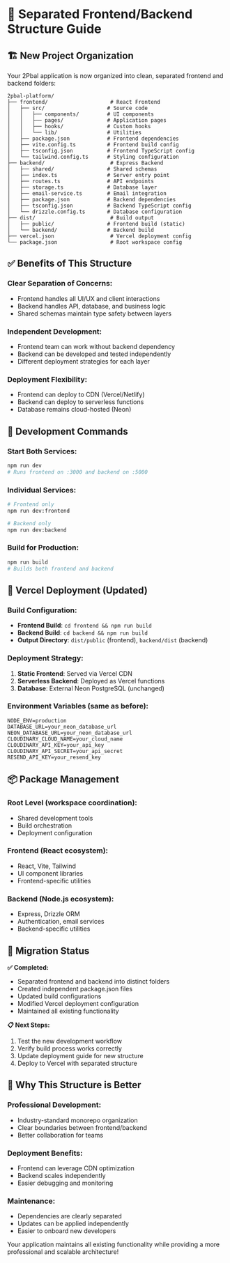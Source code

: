 # 📁 Separated Frontend/Backend Structure Guide

## 🏗️ New Project Organization

Your 2Pbal application is now organized into clean, separated frontend and backend folders:

```
2pbal-platform/
├── frontend/                    # React Frontend
│   ├── src/                    # Source code
│   │   ├── components/         # UI components
│   │   ├── pages/              # Application pages
│   │   ├── hooks/              # Custom hooks
│   │   └── lib/                # Utilities
│   ├── package.json            # Frontend dependencies
│   ├── vite.config.ts          # Frontend build config
│   ├── tsconfig.json           # Frontend TypeScript config
│   └── tailwind.config.ts      # Styling configuration
├── backend/                     # Express Backend
│   ├── shared/                 # Shared schemas
│   ├── index.ts                # Server entry point
│   ├── routes.ts               # API endpoints
│   ├── storage.ts              # Database layer
│   ├── email-service.ts        # Email integration
│   ├── package.json            # Backend dependencies
│   ├── tsconfig.json           # Backend TypeScript config
│   └── drizzle.config.ts       # Database configuration
├── dist/                        # Build output
│   ├── public/                 # Frontend build (static)
│   └── backend/                # Backend build
├── vercel.json                  # Vercel deployment config
└── package.json                 # Root workspace config
```

## ✅ Benefits of This Structure

### **Clear Separation of Concerns:**
- Frontend handles all UI/UX and client interactions
- Backend handles API, database, and business logic
- Shared schemas maintain type safety between layers

### **Independent Development:**
- Frontend team can work without backend dependency
- Backend can be developed and tested independently
- Different deployment strategies for each layer

### **Deployment Flexibility:**
- Frontend can deploy to CDN (Vercel/Netlify)
- Backend can deploy to serverless functions
- Database remains cloud-hosted (Neon)

## 🚀 Development Commands

### **Start Both Services:**
```bash
npm run dev
# Runs frontend on :3000 and backend on :5000
```

### **Individual Services:**
```bash
# Frontend only
npm run dev:frontend

# Backend only  
npm run dev:backend
```

### **Build for Production:**
```bash
npm run build
# Builds both frontend and backend
```

## 🔧 Vercel Deployment (Updated)

### **Build Configuration:**
- **Frontend Build**: `cd frontend && npm run build`
- **Backend Build**: `cd backend && npm run build`
- **Output Directory**: `dist/public` (frontend), `backend/dist` (backend)

### **Deployment Strategy:**
1. **Static Frontend**: Served via Vercel CDN
2. **Serverless Backend**: Deployed as Vercel functions
3. **Database**: External Neon PostgreSQL (unchanged)

### **Environment Variables** (same as before):
```env
NODE_ENV=production
DATABASE_URL=your_neon_database_url
NEON_DATABASE_URL=your_neon_database_url
CLOUDINARY_CLOUD_NAME=your_cloud_name
CLOUDINARY_API_KEY=your_api_key
CLOUDINARY_API_SECRET=your_api_secret
RESEND_API_KEY=your_resend_key
```

## 📦 Package Management

### **Root Level** (workspace coordination):
- Shared development tools
- Build orchestration
- Deployment configuration

### **Frontend** (React ecosystem):
- React, Vite, Tailwind
- UI component libraries
- Frontend-specific utilities

### **Backend** (Node.js ecosystem):
- Express, Drizzle ORM
- Authentication, email services
- Backend-specific utilities

## 🔄 Migration Status

**✅ Completed:**
- Separated frontend and backend into distinct folders
- Created independent package.json files
- Updated build configurations
- Modified Vercel deployment configuration
- Maintained all existing functionality

**📋 Next Steps:**
1. Test the new development workflow
2. Verify build process works correctly
3. Update deployment guide for new structure
4. Deploy to Vercel with separated structure

## 🎯 Why This Structure is Better

### **Professional Development:**
- Industry-standard monorepo organization
- Clear boundaries between frontend/backend
- Better collaboration for teams

### **Deployment Benefits:**
- Frontend can leverage CDN optimization
- Backend scales independently
- Easier debugging and monitoring

### **Maintenance:**
- Dependencies are clearly separated
- Updates can be applied independently
- Easier to onboard new developers

Your application maintains all existing functionality while providing a more professional and scalable architecture!